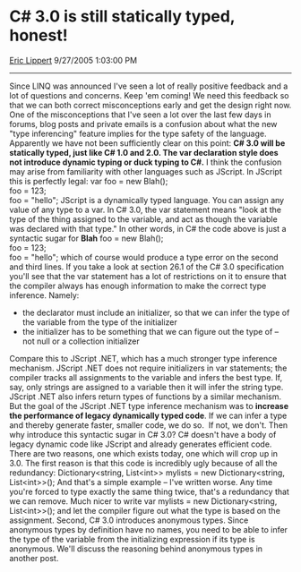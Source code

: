 <div id="page">

# C\# 3.0 is still statically typed, honest\!

[Eric Lippert](https://social.msdn.microsoft.com/profile/Eric%20Lippert) 9/27/2005 1:03:00 PM

-----

<div id="content">

Since LINQ was announced I've seen a lot of really positive feedback and a lot of questions and concerns. Keep 'em coming\! We need this feedback so that we can both correct misconceptions early and get the design right now. One of the misconceptions that I've seen a lot over the last few days in forums, blog posts and private emails is a confusion about what the new "type inferencing" feature implies for the type safety of the language. Apparently we have not been sufficiently clear on this point: **C\# 3.0 will be statically typed, just like C\# 1.0 and 2.0. The var declaration style does not introduce dynamic typing or duck typing to C\#.** I think the confusion may arise from familiarity with other languages such as JScript. In JScript this is perfectly legal: var foo = new Blah();  
foo = 123;  
foo = "hello"; JScript is a dynamically typed language. You can assign any value of any type to a var. In C\# 3.0, the var statement means "look at the type of the thing assigned to the variable, and act as though the variable was declared with that type." In other words, in C\# the code above is just a syntactic sugar for **Blah** foo = new Blah();  
foo = 123;  
foo = "hello"; which of course would produce a type error on the second and third lines. If you take a look at section 26.1 of the C\# 3.0 specification you'll see that the var statement has a lot of restrictions on it to ensure that the compiler always has enough information to make the correct type inference. Namely:

  - the declarator must include an initializer, so that we can infer the type of the variable from the type of the initializer
  - the initializer has to be something that we can figure out the type of – not null or a collection initializer

Compare this to JScript .NET, which has a much stronger type inference mechanism. JScript .NET does not require initializers in var statements; the compiler tracks all assignments to the variable and infers the best type. If, say, only strings are assigned to a variable then it will infer the string type. JScript .NET also infers return types of functions by a similar mechanism. But the goal of the JScript .NET type inference mechanism was to **increase the performance of legacy dynamically typed code**. If we can infer a type and thereby generate faster, smaller code, we do so.  If not, we don't. Then why introduce this syntactic sugar in C\# 3.0? C\# doesn't have a body of legacy dynamic code like JScript and already generates efficient code. There are two reasons, one which exists today, one which will crop up in 3.0. The first reason is that this code is incredibly ugly because of all the redundancy: Dictionary\<string, List\<int\>\> mylists = new Dictionary\<string, List\<int\>\>(); And that's a simple example – I've written worse. Any time you're forced to type exactly the same thing twice, that's a redundancy that we can remove. Much nicer to write var mylists = new Dictionary\<string, List\<int\>\>(); and let the compiler figure out what the type is based on the assignment. Second, C\# 3.0 introduces anonymous types. Since anonymous types by definition have no names, you need to be able to infer the type of the variable from the initializing expression if its type is anonymous. We'll discuss the reasoning behind anonymous types in another post.

</div>

</div>

